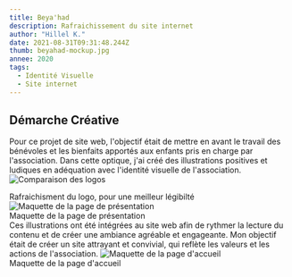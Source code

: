 ```yaml
---
title: Beya'had
description: Rafraichissement du site internet
author: "Hillel K."
date: 2021-08-31T09:31:48.244Z
thumb: beyahad-mockup.jpg
annee: 2020
tags:
  - Identité Visuelle
  - Site internet
---
```


## Démarche Créative 

Pour ce projet de site web, l'objectif était de mettre en avant le travail des bénévoles et les bienfaits apportés aux enfants pris en charge par l'association. Dans cette optique, j'ai créé des illustrations positives et ludiques en adéquation avec l'identité visuelle de l'association.
<img class="rounded shadow" src="/projets/img/beyahad/comparaisonLogo.jpg" alt="Comparaison des logos"/>
 <figcaption>Rafraichisment du logo, pour une meilleur légibilté</figcaption> 

<img class="rounded shadow" src="/projets/img/beyahad/présentation.jpg" alt="Maquette de la page de présentation"/>
 <figcaption>Maquette de la page de présentation</figcaption> 
 Ces illustrations ont été intégrées au site web afin de rythmer la lecture du contenu et de créer une ambiance agréable et engageante. Mon objectif était de créer un site attrayant et convivial, qui reflète les valeurs et les actions de l'association.


<img class="rounded shadow" src="/projets/img/beyahad/accueil.jpg" alt="Maquette de la page d'accueil"/>
 <figcaption>Maquette de la page d'accueil</figcaption> 